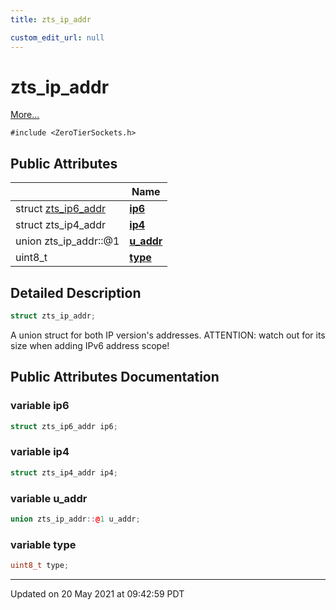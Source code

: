 ```yaml
---
title: zts_ip_addr

custom_edit_url: null
---
```


# zts_ip_addr



 [More...](#detailed-description)


`#include <ZeroTierSockets.h>`

## Public Attributes

|                | Name           |
| -------------- | -------------- |
| struct <a href="/autogen/libzt/classes/structzts__ip6__addr.md">zts_ip6_addr</a> | **[ip6](/autogen/libzt/classes/structzts__ip__addr.md#variable-ip6)**  |
| struct zts_ip4_addr | **[ip4](/autogen/libzt/classes/structzts__ip__addr.md#variable-ip4)**  |
| union zts_ip_addr::@1 | **[u_addr](/autogen/libzt/classes/structzts__ip__addr.md#variable-u_addr)**  |
| uint8_t | **[type](/autogen/libzt/classes/structzts__ip__addr.md#variable-type)**  |

## Detailed Description

```cpp
struct zts_ip_addr;
```


A union struct for both IP version's addresses. ATTENTION: watch out for its size when adding IPv6 address scope! 

## Public Attributes Documentation

### variable ip6

```cpp
struct zts_ip6_addr ip6;
```


### variable ip4

```cpp
struct zts_ip4_addr ip4;
```


### variable u_addr

```cpp
union zts_ip_addr::@1 u_addr;
```


### variable type

```cpp
uint8_t type;
```


-------------------------------

Updated on 20 May 2021 at 09:42:59 PDT